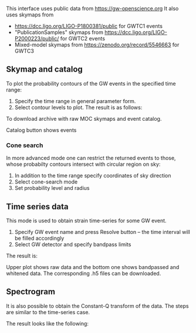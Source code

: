 This interface uses public data from https://gw-openscience.org 
It also uses skymaps from
- https://dcc.ligo.org/LIGO-P1800381/public for GWTC1 events
- "PublicationSamples" skymaps from https://dcc.ligo.org/LIGO-P2000223/public/ for GWTC2 events
- Mixed-model skymaps from https://zenodo.org/record/5546663 for GWTC3
  

## Skymap and catalog
To plot the probability contours of the GW events in the specified time range:
   1. Specify the time range in general parameter form.
   2. Select contour levels to plot.
The result is as follows:

To download archive with raw MOC skymaps and event catalog. 

Catalog button shows events

### Cone search
In more advanced mode one can restrict the returned events to those, whose probabilty contours intersect with circular region on sky:
   1. In addition to the time range specify coordinates of sky direction
   2. Select cone-search mode
   3. Set probability level and radius

## Time series data
This mode is used to obtain strain time-series for some GW event.
1. Specify GW event name and press Resolve button – the time interval will be filled accordingly
2. Select GW detector and specify bandpass limits

The result is:

Upper plot shows raw data and the bottom one shows bandpassed and whitened data. The corresponding .h5 files can be downloaded.

## Spectrogram
It is also possible to obtain the Constant-Q transform of the data. The steps are similar to the time-series case. 

The result looks like the following:
